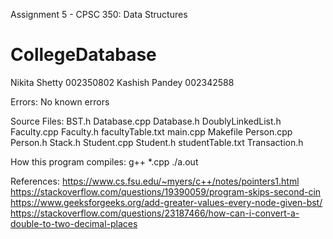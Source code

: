 Assignment 5 - CPSC 350: Data Structures
# CollegeDatabase

Nikita Shetty 002350802
Kashish Pandey 002342588

Errors:
No known errors

Source Files:
BST.h
Database.cpp
Database.h
DoublyLinkedList.h
Faculty.cpp
Faculty.h
facultyTable.txt
main.cpp
Makefile
Person.cpp
Person.h
Stack.h
Student.cpp
Student.h
studentTable.txt
Transaction.h  

How this program compiles: g++ *.cpp ./a.out

References:
https://www.cs.fsu.edu/~myers/c++/notes/pointers1.html
https://stackoverflow.com/questions/19390059/program-skips-second-cin
https://www.geeksforgeeks.org/add-greater-values-every-node-given-bst/
https://stackoverflow.com/questions/23187466/how-can-i-convert-a-double-to-two-decimal-places
